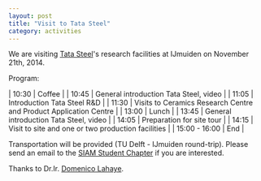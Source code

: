 ```yaml
---
layout: post
title: "Visit to Tata Steel"
category: activities
---
```

We are visiting [Tata Steel]'s research facilities at IJmuiden on November 21th, 2014. 

Program:

| 10:30         | Coffee                                                            |
| 10:45         | General introduction Tata Steel, video                            |
| 11:05         | Introduction Tata Steel R&D                                       |
| 11:30         | Visits to Ceramics Research Centre and Product Application Centre |
| 13:00         | Lunch                                                             |
| 13:45         | General introduction Tata Steel, video                            |
| 14:05         | Preparation for site tour                                         |
| 14:15         | Visit to site and one or two production facilities                |
| 15:00 - 16:00 | End                                                               |

Transportation will be provided (TU Delft - IJmuiden round-trip). Please send an email to the [SIAM Student Chapter][mail sscdelft]
if you are interested. 

Thanks to Dr.Ir. [Domenico Lahaye].

[mail sscdelft]: mailto:SIAMSC-EWI@tudelft.nl
[Tata Steel]: http://www.tatasteel.nl
[Domenico Lahaye]: http://ta.twi.tudelft.nl/nw/users/domenico/index.html
